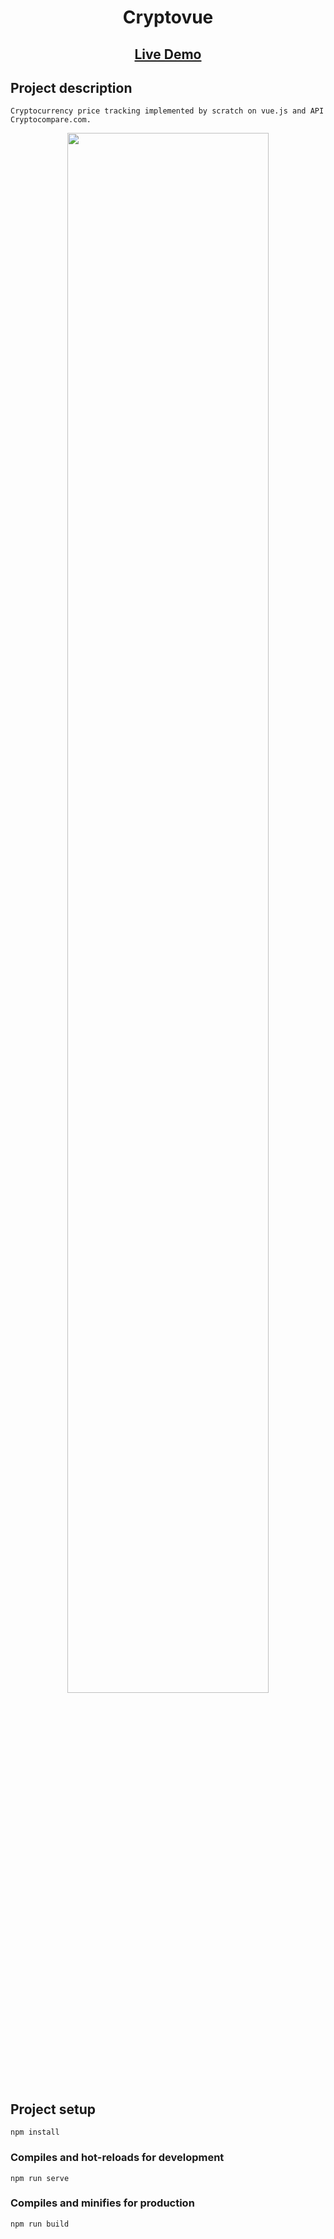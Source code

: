 <h1 align="center">Сryptovue</h1>


<h2 align="center"><a  href="https://cryptovue.web.app/">Live Demo</a></h2>

## Project description
```
Сryptocurrency price tracking implemented by scratch on vue.js and API Cryptocompare.com.
```
<p align="center">
<img src="https://media.giphy.com/media/7Gzq3nPa8UYqfEwKqx/giphy.gif" width="80%"></p>

## Project setup
```
npm install
```

### Compiles and hot-reloads for development
```
npm run serve
```

### Compiles and minifies for production
```
npm run build

